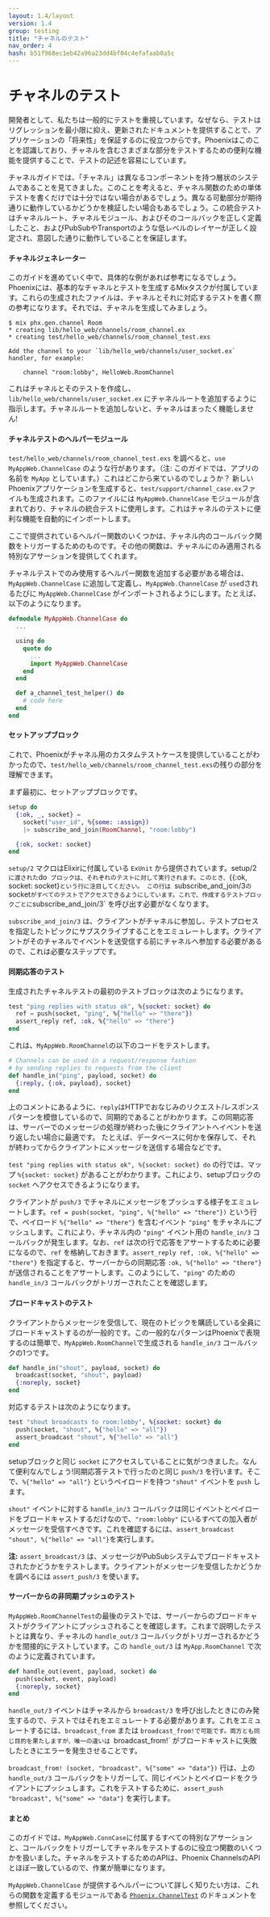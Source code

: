 ```yaml
---
layout: 1.4/layout
version: 1.4
group: testing
title: "チャネルのテスト"
nav_order: 4
hash: b51f968ec1eb42a96a23dd4bf04c4efafaab8a5c
---
```


# チャネルのテスト

開発者として、私たちは一般的にテストを重視しています。なぜなら、テストはリグレッションを最小限に抑え、更新されたドキュメントを提供することで、アプリケーションの「将来性」を保証するのに役立つからです。Phoenixはこのことを認識しており、チャネルを含むさまざまな部分をテストするための便利な機能を提供することで、テストの記述を容易にしています。

チャネルガイドでは、「チャネル」は異なるコンポーネントを持つ層状のシステムであることを見てきました。このことを考えると、チャネル関数のための単体テストを書くだけでは十分ではない場合があるでしょう。異なる可動部分が期待通りに動作しているかどうかを検証したい場合もあるでしょう。この統合テストはチャネルルート、チャネルモジュール、およびそのコールバックを正しく定義したこと、およびPubSubやTransportのような低レベルのレイヤーが正しく設定され、意図した通りに動作していることを保証します。

#### チャネルジェネレーター

このガイドを進めていく中で、具体的な例があれば参考になるでしょう。Phoenixには、基本的なチャネルとテストを生成するMixタスクが付属しています。これらの生成されたファイルは、チャネルとそれに対応するテストを書く際の参考になります。それでは、チャネルを生成してみましょう。

```console
$ mix phx.gen.channel Room
* creating lib/hello_web/channels/room_channel.ex
* creating test/hello_web/channels/room_channel_test.exs

Add the channel to your `lib/hello_web/channels/user_socket.ex` handler, for example:

    channel "room:lobby", HelloWeb.RoomChannel
```

これはチャネルとそのテストを作成し、 `lib/hello_web/channels/user_socket.ex` にチャネルルートを追加するように指示します。チャネルルートを追加しないと、チャネルはまったく機能しません!

#### チャネルテストのヘルパーモジュール

`test/hello_web/channels/room_channel_test.exs` を調べると、`use MyAppWeb.ChannelCase` のような行があります。（注: このガイドでは、アプリの名前を `MyApp` としています。）これはどこから来ているのでしょうか？
新しいPhoenixアプリケーションを生成すると、`test/support/channel_case.ex`ファイルも生成されます。このファイルには `MyAppWeb.ChannelCase` モジュールが含まれており、チャネルの統合テストに使用します。これはチャネルのテストに便利な機能を自動的にインポートします。

ここで提供されているヘルパー関数のいくつかは、チャネル内のコールバック関数をトリガーするためのものです。その他の関数は、チャネルにのみ適用される特別なアサーションを提供してくれます。

チャネルテストでのみ使用するヘルパー関数を追加する必要がある場合は、`MyAppWeb.ChannelCase` に追加して定義し、`MyAppWeb.ChannelCase` が `use`dされるたびに `MyAppWeb.ChannelCase` がインポートされるようにします。たとえば、以下のようになります。

```elixir
defmodule MyAppWeb.ChannelCase do
  ...

  using do
    quote do
      ...
      import MyAppWeb.ChannelCase
    end
  end

  def a_channel_test_helper() do
    # code here
  end
end
```


#### セットアップブロック

これで、Phoenixがチャネル用のカスタムテストケースを提供していることがわかったので、`test/hello_web/channels/room_channel_test.exs`の残りの部分を理解できます。

まず最初に、セットアップブロックです。

```elixir
setup do
  {:ok, _, socket} =
    socket("user_id", %{some: :assign})
    |> subscribe_and_join(RoomChannel, "room:lobby")

  {:ok, socket: socket}
end
```

`setup/2` マクロはElixirに付属している `ExUnit` から提供されています。setup/2` に渡された `do` ブロックは、それぞれのテストに対して実行されます。このとき、`{{:ok, socket: socket}`という行に注目してください。
この行は `subscribe_and_join/3` の `socket` がすべてのテストでアクセスできるようにしています。これで、作成するテストブロックごとに `subscribe_and_join/3` を呼び出す必要がなくなります。

`subscribe_and_join/3` は、クライアントがチャネルに参加し、テストプロセスを指定したトピックにサブスクライブすることをエミュレートします。クライアントがそのチャネルでイベントを送受信する前にチャネルへ参加する必要があるので、これは必要なステップです。


#### 同期応答のテスト

生成されたチャネルテストの最初のテストブロックは次のようになります。

```elixir
test "ping replies with status ok", %{socket: socket} do
  ref = push(socket, "ping", %{"hello" => "there"})
  assert_reply ref, :ok, %{"hello" => "there"}
end
```

これは、`MyAppWeb.RoomChannel`の以下のコードをテストします。

```elixir
# Channels can be used in a request/response fashion
# by sending replies to requests from the client
def handle_in("ping", payload, socket) do
  {:reply, {:ok, payload}, socket}
end
```

上のコメントにあるように、`reply`はHTTPでおなじみのリクエスト/レスポンスパターンを模倣しているので、同期的であることがわかります。この同期応答は、サーバーでのメッセージの処理が終わった後にクライアントへイベントを送り返したい場合に最適です。
たとえば、データベースに何かを保存して、それが終わってからクライアントにメッセージを送信する場合などです。

`test "ping replies with status ok", %{socket: socket} do` の行では、マップ `%{socket: socket}` があることがわかります。これにより、setupブロックの `socket` へアクセスできるようになります。

クライアントが `push/3` でチャネルにメッセージをプッシュする様子をエミュレートします。`ref = push(socket, "ping", %{"hello" => "there"})` という行で、ペイロード `%{"hello" => "there"}` を含むイベント `"ping"` をチャネルにプッシュします。これにより、チャネル内の `"ping"` イベント用の `handle_in/3` コールバックが発生します。なお、`ref` は次の行で応答をアサートするために必要になるので、`ref` を格納しておきます。`assert_reply ref, :ok, %{"hello" => "there"}` を指定すると、サーバーからの同期応答 `:ok, %{"hello" => "there"}` が送信されることをアサートします。このようにして、`"ping"` のための `handle_in/3` コールバックがトリガーされたことを確認します。


#### ブロードキャストのテスト

クライアントからメッセージを受信して、現在のトピックを購読している全員にブロードキャストするのが一般的です。この一般的なパターンはPhoenixで表現するのは簡単で、`MyAppWeb.RoomChannel`で生成される `handle_in/3` コールバックの1つです。

```elixir
def handle_in("shout", payload, socket) do
  broadcast(socket, "shout", payload)
  {:noreply, socket}
end
```

対応するテストは次のようになります。

```elixir
test "shout broadcasts to room:lobby", %{socket: socket} do
  push(socket, "shout", %{"hello" => "all"})
  assert_broadcast "shout", %{"hello" => "all"}
end
```

setupブロックと同じ `socket` にアクセスしていることに気がつきました。なんて便利なんでしょう!同期応答テストで行ったのと同じ `push/3` を行います。そこで、`%{"hello" => "all"}` というペイロードを持つ `"shout"` イベントを `push` します。

`shout"` イベントに対する `handle_in/3` コールバックは同じイベントとペイロードをブロードキャストするだけなので、`"room:lobby"` にいるすべての加入者がメッセージを受信すべきです。これを確認するには、`assert_broadcast "shout", %{"hello" => "all"}`を実行します。

**注:** `assert_broadcast/3` は、メッセージがPubSubシステムでブロードキャストされたかどうかをテストします。クライアントがメッセージを受信したかどうかを調べるには `assert_push/3` を使います。

#### サーバーからの非同期プッシュのテスト

`MyAppWeb.RoomChannelTest`の最後のテストでは、サーバーからのブロードキャストがクライアントにプッシュされることを確認します。これまで説明したテストとは異なり、チャネルの `handle_out/3` コールバックがトリガーされるかどうかを間接的にテストしています。この `handle_out/3` は `MyApp.RoomChannel` で次のように定義されています。

```elixir
def handle_out(event, payload, socket) do
  push(socket, event, payload)
  {:noreply, socket}
end
```

`handle_out/3` イベントはチャネルから `broadcast/3` を呼び出したときにのみ発生するので、テストではそれをエミュレートする必要があります。これをエミュレートするには、`broadcast_from` または `broadcast_from!で可能です。両方とも同じ目的を果たしますが、唯一の違いは `broadcast_from!` がブロードキャストに失敗したときにエラーを発生させることです。

`broadcast_from! (socket, "broadcast", %{"some" => "data"})` 行は、上の `handle_out/3` コールバックをトリガーして、同じイベントとペイロードをクライアントにプッシュします。これをテストするために、`assert_push "broadcast", %{"some" => "data"}` を実行します。


#### まとめ

このガイドでは、`MyAppWeb.ConnCase`に付属するすべての特別なアサーションと、コールバックをトリガーしてチャネルをテストするのに役立つ関数のいくつかを扱いました。チャネルをテストするためのAPIは、Phoenix ChannelsのAPIとほぼ一致しているので、作業が簡単になります。

`MyAppWeb.ChannelCase` が提供するヘルパーについて詳しく知りたい方は、これらの関数を定義するモジュールである [`Phoenix.ChannelTest`](https://hexdocs.pm/phoenix/Phoenix.ChannelTest.html) のドキュメントを参照してください。
